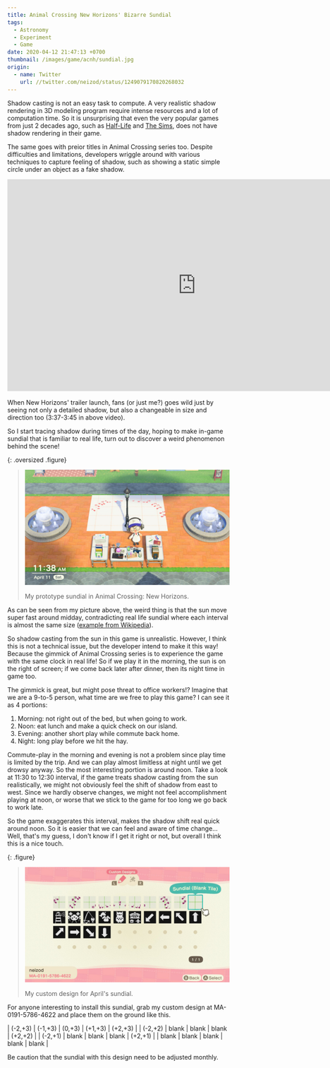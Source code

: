 ```yaml
---
title: Animal Crossing New Horizons' Bizarre Sundial 
tags:
  - Astronomy
  - Experiment
  - Game
date: 2020-04-12 21:47:13 +0700
thumbnail: /images/game/acnh/sundial.jpg
origin:
  - name: Twitter
    url: //twitter.com/neizod/status/1249079170820268032
---
```


Shadow casting is not an easy task to compute.  A very realistic shadow rendering in 3D modeling program require intense resources and a lot of computation time.  So it is unsurprising that even the very popular games from just 2 decades ago, such as [Half-Life][] and [The Sims][], does not have shadow rendering in their game.

The same goes with preior titles in Animal Crossing series too.  Despite difficulties and limitations, developers wriggle around with various techniques to capture feeling of shadow, such as showing a static simple circle under an object as a fake shadow.

<iframe width="853" height="480" src="https://www.youtube.com/embed/sRWjpjNVOCM" frameborder="0" allow="accelerometer; autoplay; encrypted-media; gyroscope; picture-in-picture" allowfullscreen></iframe>

When New Horizons' trailer launch, fans (or just me?) goes wild just by seeing not only a detailed shadow, but also a changeable in size and direction too (3:37-3:45 in above video).

So I start tracing shadow during times of the day, hoping to make in-game sundial that is familiar to real life, turn out to discover a weird phenomenon behind the scene!

{: .oversized .figure}
> ![](/images/game/acnh/sundial.jpg)
>
> My prototype sundial in Animal Crossing: New Horizons.

As can be seen from my picture above, the weird thing is that the sun move super fast around midday, contradicting real life sundial where each interval is almost the same size ([example from Wikipedia][wiki sundial]).

So shadow casting from the sun in this game is unrealistic.  However, I think this is not a technical issue, but the developer intend to make it this way!  Because the gimmick of Animal Crossing series is to experience the game with the same clock in real life!  So if we play it in the morning, the sun is on the right of screen; if we come back later after dinner, then its night time in game too.

The gimmick is great, but might pose threat to office workers!?  Imagine that we are a 9-to-5 person, what time are we free to play this game?  I can see it as 4 portions:

1. Morning: not right out of the bed, but when going to work.
2. Noon: eat lunch and make a quick check on our island.
3. Evening: another short play while commute back home.
4. Night: long play before we hit the hay.

Commute-play in the morning and evening is not a problem since play time is limited by the trip.  And we can play almost limitless at night until we get drowsy anyway.  So the most interesting portion is around noon.  Take a look at 11:30 to 12:30 interval, if the game treats shadow casting from the sun realistically, we might not obviously feel the shift of shadow from east to west.  Since we hardly observe changes, we might not feel accomplishment playing at noon, or worse that we stick to the game for too long we go back to work late.

So the game exaggerates this interval, makes the shadow shift real quick around noon.  So it is easier that we can feel and aware of time change...  Well, that's my guess, I don't know if I get it right or not, but overall I think this is a nice touch.

{: .figure}
> ![](/images/game/acnh/patterns.jpg)
>
> My custom design for April's sundial.

For anyone interesting to install this sundial, grab my custom design at MA-0191-5786-4622 and place them on the ground like this.

| (-2,+3) | (-1,+3) | (0,+3) | (+1,+3) | (+2,+3) |
| (-2,+2) | blank   | blank  | blank   | (+2,+2) |
| (-2,+1) | blank   | blank  | blank   | (+2,+1) |
| blank   | blank   | blank  | blank   | blank   |

Be caution that the sundial with this design need to be adjusted monthly.


[Half-Life]: //en.wikipedia.org/wiki/Half-Life_(video_game)
[The Sims]: //en.wikipedia.org/wiki/The_Sims_(video_game)

[wiki sundial]: //en.wikipedia.org/wiki/File:Garden_sundial_MN_2007.JPG
